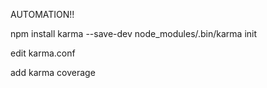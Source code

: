 AUTOMATION!!

npm install karma --save-dev
node_modules/.bin/karma init

edit karma.conf

add karma coverage
